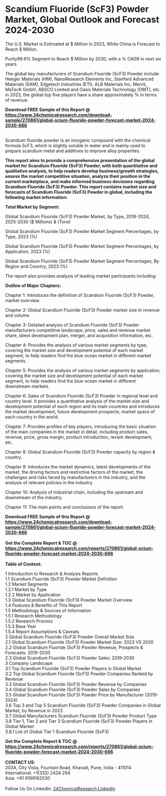 <h1>Scandium Fluoride (ScF3) Powder Market, Global Outlook and Forecast 2024-2030</h1><p>
The U.S. Market is Estimated at $ Million in 2023, While China is Forecast to Reach $ Million.</p><p>
Purity99.9% Segment to Reach $ Million by 2030, with a % CAGR in next six years.</p><p>
The global key manufacturers of Scandium Fluoride (ScF3) Powder include Heeger Materials (HM), NanoResearch Elements Inc, Stanford Advanced Materials (SAM), Edgetech Industries (ETI), ALB Materials Inc, Merck, MaTecK GmbH, ABSCO Limited and Oasis Materials Technology (OMT), etc. in 2023, the global top five players have a share approximately % in terms of revenue.</p><div><b>Download FREE Sample of this Report @ 
            <a href="https://www.24chemicalresearch.com/download-sample/270861/global-scium-fluoride-powder-forecast-market-2024-2030-666">
            https://www.24chemicalresearch.com/download-sample/270861/global-scium-fluoride-powder-forecast-market-2024-2030-666</a></b></div><br><p>
Scandium fluoride powder is an inorganic compound with the chemical formula ScF3, which is slightly soluble in water and is mainly used to prepare scandium metal and additives to improve alloy properties.</p><p>
<strong>This report aims to provide a comprehensive presentation of the global market for Scandium Fluoride (ScF3) Powder, with both quantitative and qualitative analysis, to help readers develop business/growth strategies, assess the market competitive situation, analyze their position in the current marketplace, and make informed business decisions regarding Scandium Fluoride (ScF3) Powder. This report contains market size and forecasts of Scandium Fluoride (ScF3) Powder in global, including the following market information:</strong>
</p><p>
<strong>Total Market by Segment:</strong></p><p>
Global Scandium Fluoride (ScF3) Powder Market, by Type, 2019-2024, 2025-2030 ($ Millions) &amp; (Tons)</p><p>
Global Scandium Fluoride (ScF3) Powder Market Segment Percentages, by Type, 2023 (%)</p><p>
</p><p>
Global Scandium Fluoride (ScF3) Powder Market Segment Percentages, by Application, 2023 (%)</p><p>
</p><p>
Global Scandium Fluoride (ScF3) Powder Market Segment Percentages, By Region and Country, 2023 (%)</p><p>
</p><p>
The report also provides analysis of leading market participants including:</p><p>
</p><p>
</p><p>
</p><p><strong>Outline of Major Chapters:</strong></p><p>
</p><p>Chapter 1: Introduces the definition of Scandium Fluoride (ScF3) Powder, market overview.</p><p>
Chapter 2: Global Scandium Fluoride (ScF3) Powder market size in revenue and volume.</p><p>
Chapter 3: Detailed analysis of Scandium Fluoride (ScF3) Powder manufacturers competitive landscape, price, sales and revenue market share, latest development plan, merger, and acquisition information, etc.</p><p>
Chapter 4: Provides the analysis of various market segments by type, covering the market size and development potential of each market segment, to help readers find the blue ocean market in different market segments.</p><p>
Chapter 5: Provides the analysis of various market segments by application, covering the market size and development potential of each market segment, to help readers find the blue ocean market in different downstream markets.</p><p>
Chapter 6: Sales of Scandium Fluoride (ScF3) Powder in regional level and country level. It provides a quantitative analysis of the market size and development potential of each region and its main countries and introduces the market development, future development prospects, market space of each country in the world.</p><p>
Chapter 7: Provides profiles of key players, introducing the basic situation of the main companies in the market in detail, including product sales, revenue, price, gross margin, product introduction, recent development, etc.</p><p>
Chapter 8: Global Scandium Fluoride (ScF3) Powder capacity by region &amp; country.</p><p>
Chapter 9: Introduces the market dynamics, latest developments of the market, the driving factors and restrictive factors of the market, the challenges and risks faced by manufacturers in the industry, and the analysis of relevant policies in the industry.</p><p>
Chapter 10: Analysis of industrial chain, including the upstream and downstream of the industry.</p><p>
Chapter 11: The main points and conclusions of the report.</p><div><b>Download FREE Sample of this Report @ 
            <a href="https://www.24chemicalresearch.com/download-sample/270861/global-scium-fluoride-powder-forecast-market-2024-2030-666">
            https://www.24chemicalresearch.com/download-sample/270861/global-scium-fluoride-powder-forecast-market-2024-2030-666</a></b></div><br><div><b>Get the Complete Report & TOC @ 
            <a href="https://www.24chemicalresearch.com/reports/270861/global-scium-fluoride-powder-forecast-market-2024-2030-666">
            https://www.24chemicalresearch.com/reports/270861/global-scium-fluoride-powder-forecast-market-2024-2030-666</a></b></div><br>
            <b>Table of Content:</b><p>1 Introduction to Research & Analysis Reports<br />
    1.1 Scandium Fluoride (ScF3) Powder Market Definition<br />
    1.2 Market Segments<br />
        1.2.1 Market by Type<br />
        1.2.2 Market by Application<br />
    1.3 Global Scandium Fluoride (ScF3) Powder Market Overview<br />
    1.4 Features & Benefits of This Report<br />
    1.5 Methodology & Sources of Information<br />
        1.5.1 Research Methodology<br />
        1.5.2 Research Process<br />
        1.5.3 Base Year<br />
        1.5.4 Report Assumptions & Caveats<br />
2 Global Scandium Fluoride (ScF3) Powder Overall Market Size<br />
    2.1 Global Scandium Fluoride (ScF3) Powder Market Size: 2023 VS 2030<br />
    2.2 Global Scandium Fluoride (ScF3) Powder Revenue, Prospects & Forecasts: 2019-2030<br />
    2.3 Global Scandium Fluoride (ScF3) Powder Sales: 2019-2030<br />
3 Company Landscape<br />
    3.1 Top Scandium Fluoride (ScF3) Powder Players in Global Market<br />
    3.2 Top Global Scandium Fluoride (ScF3) Powder Companies Ranked by Revenue<br />
    3.3 Global Scandium Fluoride (ScF3) Powder Revenue by Companies<br />
    3.4 Global Scandium Fluoride (ScF3) Powder Sales by Companies<br />
    3.5 Global Scandium Fluoride (ScF3) Powder Price by Manufacturer (2019-2024)<br />
    3.6 Top 3 and Top 5 Scandium Fluoride (ScF3) Powder Companies in Global Market, by Revenue in 2023<br />
    3.7 Global Manufacturers Scandium Fluoride (ScF3) Powder Product Type<br />
    3.8 Tier 1, Tier 2 and Tier 3 Scandium Fluoride (ScF3) Powder Players in Global Market<br />
        3.8.1 List of Global Tier 1 Scandium Fluoride (ScF3)</p><div><b>Get the Complete Report & TOC @ 
            <a href="https://www.24chemicalresearch.com/reports/270861/global-scium-fluoride-powder-forecast-market-2024-2030-666">
            https://www.24chemicalresearch.com/reports/270861/global-scium-fluoride-powder-forecast-market-2024-2030-666</a></b></div><br><b>CONTACT US:</b><br>
            203A, City Vista, Fountain Road, Kharadi, Pune, India - 411014<br>
            International: +1(332) 2424 294<br>
            Asia: +91 9169162030 <br><br>
            Follow Us On LinkedIn: <a href="https://www.linkedin.com/company/24chemicalresearch/">24ChemicalResearch LinkedIn</a>